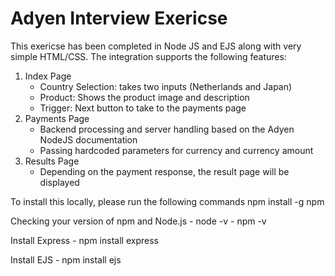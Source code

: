 # Adyen Interview Exericse

This exericse has been completed in Node JS and EJS along with very simple HTML/CSS. The integration supports the following features:
1. Index Page
    - Country Selection: takes two inputs (Netherlands and Japan)
    - Product: Shows the product image and description
    - Trigger: Next button to take to the payments page
2. Payments Page
    - Backend processing and server handling based on the Adyen NodeJS documentation
    - Passing hardcoded parameters for currency and currency amount
3. Results Page 
    - Depending on the payment response, the result page will be displayed

To install this locally, please run the following commands
npm install -g npm

Checking your version of npm and Node.js
    - node -v
    - npm -v

Install Express
    - npm install express

Install EJS
    - npm install ejs
